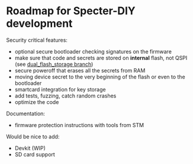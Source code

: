 # Roadmap for Specter-DIY development

Security critical features:

- optional secure bootloader checking signatures on the firmware
- make sure that code and secrets are stored on **internal** flash, not QSPI (see [dual_flash_storage branch](https://github.com/diybitcoinhardware/micropython/tree/dual_flash_storage))
- secure poweroff that erases all the secrets from RAM
- moving device secret to the very beginning of the flash or even to the bootloader
- smartcard integration for key storage
- add tests, fuzzing, catch random crashes
- optimize the code

Documentation:

- firmware protection instructions with tools from STM

Would be nice to add:

- Devkit (WIP)
- SD card support
